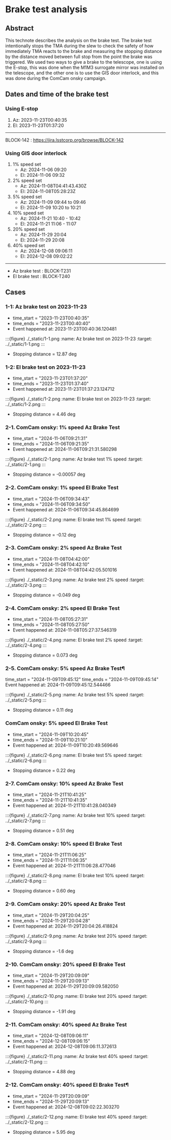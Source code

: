 # Brake test analysis


## Abstract

This technote describes the analysis on the brake test. The brake test intentionally stops the TMA during the slew to check the safety of how immediately TMA reacts to the brake and measuring the stopping distance by the distance moved between full stop from the point the brake was triggered. We used two ways to give a brake to the telescope, one is using the E-stop, this was done when the M1M3 surrogate mirror was installed on the telescope, and the other one is to use the GIS door interlock, and this was done during the ComCam onsky campaign.  

## Dates and time of the brake test
### Using E-stop 
1. Az: 2023-11-23T00:40:35
2. El: 2023-11-23T01:37:20

---
BLOCK-142 : https://jira.lsstcorp.org/browse/BLOCK-142

### Using GIS door interlock
1. 1% speed set
    * Az: 2024-11-06 09:20
    * El: 2024-11-06 09:32
2. 2% speed set
    * Az: 2024-11-08T04:41:43.430Z
    * El: 2024-11-08T05:28:23Z
3. 5% speed set
    * Az: 2024-11-09 09:44 to 09:46 
    * El: 2024-11-09 10:20 to 10:21
4. 10% speed set
    * Az: 2024-11-21 10:40 - 10:42
    * El: 2024-11-21 11:06 - 11:07
5. 20% speed set
    * Az: 2024-11-29 20:04
    * El: 2024-11-29 20:08
6. 40% speed set
    * Az: 2024-12-08 09:06:11
    * El: 2024-12-08 09:02:22

---
 * Az brake test : BLOCK-T231
 * El brake test : BLOCK-T240

## Cases
### 1-1: Az brake test on 2023-11-23
* time_start = "2023-11-23T00:40:35"
* time_ends = "2023-11-23T00:40:40"
* Event happened at: 2023-11-23T00:40:36.120481

:::{figure} ./_static/1-1.png
:name: Az brake test on 2023-11-23
:target: ../_static/1-1.png
:::

* Stopping distance = 12.87 deg

### 1-2: El brake test on 2023-11-23
* time_start = "2023-11-23T01:37:20"
* time_ends = "2023-11-23T01:37:40"
* Event happened at: 2023-11-23T01:37:23.124712

:::{figure} ./_static/1-2.png
:name: El brake test on 2023-11-23
:target: ../_static/1-2.png
:::

* Stopping distance = 4.46 deg

### 2-1. ComCam onsky: 1% speed Az Brake Test
* time_start = "2024-11-06T09:21:31"
* time_ends = "2024-11-06T09:21:35"
* Event happened at: 2024-11-06T09:21:31.580298

:::{figure} ./_static/2-1.png
:name: Az brake test 1% speed
:target: ../_static/2-1.png
:::

* Stopping distance = -0.00057 deg

### 2-2. ComCam onsky: 1% speed El Brake Test
* time_start = "2024-11-06T09:34:43"
* time_ends = "2024-11-06T09:34:50"
* Event happened at: 2024-11-06T09:34:45.864699

:::{figure} ./_static/2-2.png
:name: El brake test 1% speed
:target: ../_static/2-2.png
:::

* Stopping distance = -0.12 deg

### 2-3. ComCam onsky: 2% speed Az Brake Test
* time_start = "2024-11-08T04:42:00"
* time_ends = "2024-11-08T04:42:10"
* Event happened at: 2024-11-08T04:42:05.501016

:::{figure} ./_static/2-3.png
:name: Az brake test 2% speed
:target: ../_static/2-3.png
:::

* Stopping distance = -0.049 deg

### 2-4. ComCam onsky: 2% speed El Brake Test
* time_start = "2024-11-08T05:27:31"
* time_ends = "2024-11-08T05:27:50"
* Event happened at: 2024-11-08T05:27:37.546319

:::{figure} ./_static/2-4.png
:name: El brake test 2% speed
:target: ../_static/2-4.png
:::

* Stopping distance = 0.073 deg

###  2-5. ComCam onsky: 5% speed Az Brake Test¶
time_start = "2024-11-09T09:45:12"
time_ends = "2024-11-09T09:45:14"
Event happened at: 2024-11-09T09:45:12.544466

:::{figure} ./_static/2-5.png
:name: Az brake test 5% speed
:target: ../_static/2-5.png
:::

* Stopping distance = 0.11 deg

### ComCam onsky: 5% speed El Brake Test
* time_start = "2024-11-09T10:20:45"
* time_ends = "2024-11-09T10:21:10"
* Event happened at: 2024-11-09T10:20:49.569646

:::{figure} ./_static/2-6.png
:name: El brake test 5% speed
:target: ../_static/2-6.png
:::

* Stopping distance = 0.22 deg

### 2-7. ComCam onsky: 10% speed Az Brake Test
* time_start = "2024-11-21T10:41:25"
* time_ends = "2024-11-21T10:41:35"
* Event happened at: 2024-11-21T10:41:28.040349

:::{figure} ./_static/2-7.png
:name: Az brake test 10% speed
:target: ../_static/2-7.png
:::

* Stopping distance = 0.51 deg

### 2-8. ComCam onsky: 10% speed El Brake Test
* time_start = "2024-11-21T11:06:25"
* time_ends = "2024-11-21T11:06:35"
* Event happened at: 2024-11-21T11:06:28.477046

:::{figure} ./_static/2-8.png
:name: El brake test 10% speed
:target: ../_static/2-8.png
:::

* Stopping distance = 0.60 deg

### 2-9. ComCam onsky: 20% speed Az Brake Test
* time_start = "2024-11-29T20:04:25"
* time_ends = "2024-11-29T20:04:28"
* Event happened at: 2024-11-29T20:04:26.418824

:::{figure} ./_static/2-9.png
:name: Az brake test 20% speed
:target: ../_static/2-9.png
:::

* Stopping distance = -1.6 deg

### 2-10. ComCam onsky: 20% speed El Brake Test
* time_start = "2024-11-29T20:09:09"
* time_ends = "2024-11-29T20:09:13"
* Event happened at: 2024-11-29T20:09:09.582050

:::{figure} ./_static/2-10.png
:name: El brake test 20% speed
:target: ../_static/2-10.png
:::

* Stopping distance = -1.91 deg

### 2-11. ComCam onsky: 40% speed Az Brake Test
* time_start = "2024-12-08T09:06:11"
* time_ends = "2024-12-08T09:06:15"
* Event happened at: 2024-12-08T09:06:11.372613

:::{figure} ./_static/2-11.png
:name: Az brake test 40% speed
:target: ../_static/2-11.png
:::

* Stopping distance = 4.88 deg

### 2-12. ComCam onsky: 40% speed El Brake Test¶
* time_start = "2024-11-29T20:09:09"
* time_ends = "2024-11-29T20:09:13"
* Event happened at: 2024-12-08T09:02:22.303270

:::{figure} ./_static/2-12.png
:name: El brake test 40% speed
:target: ../_static/2-12.png
:::

* Stopping distance = 5.95 deg
